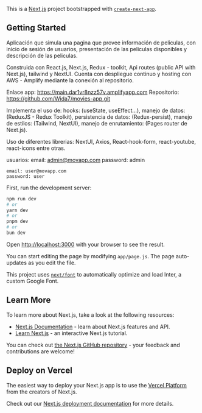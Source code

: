 This is a [Next.js](https://nextjs.org/) project bootstrapped with [`create-next-app`](https://github.com/vercel/next.js/tree/canary/packages/create-next-app).

## Getting Started

Aplicación que simula una pagina que provee información de peliculas, con inicio de sesión de usuarios, presentación de las peliculas disponibles y descripción de las peliculas.

Construida con React.js, Next.js, Redux - toolkit, Api routes (public API with Next.js), tailwind y NextUI.
Cuenta con despliegue continuo y hosting con AWS - Amplify mediante la conexión al repositorio.

Enlace app: https://main.dar1vr8nzz57v.amplifyapp.com
Repositorio: https://github.com/Wida7/movies-app.git

Implementa el uso de: 
    hooks: (useState, useEffect...), 
    manejo de datos: (ReduxJS - Redux Toolkit), 
    persistencia de datos: (Redux-persist), 
    manejo de estilos: (Tailwind, NextUI), 
    manejo de enrutamiento: (Pages router de Next.js).

Uso de diferentes librerias: NextUI, Axios, React-hook-form, react-youtube, react-icons entre otras.

usuarios: 
    email: admin@movapp.com
    password: admin

    email: user@movapp.com
    password: user

First, run the development server:

```bash
npm run dev
# or
yarn dev
# or
pnpm dev
# or
bun dev
```

Open [http://localhost:3000](http://localhost:3000) with your browser to see the result.

You can start editing the page by modifying `app/page.js`. The page auto-updates as you edit the file.

This project uses [`next/font`](https://nextjs.org/docs/basic-features/font-optimization) to automatically optimize and load Inter, a custom Google Font.

## Learn More

To learn more about Next.js, take a look at the following resources:

- [Next.js Documentation](https://nextjs.org/docs) - learn about Next.js features and API.
- [Learn Next.js](https://nextjs.org/learn) - an interactive Next.js tutorial.

You can check out [the Next.js GitHub repository](https://github.com/vercel/next.js/) - your feedback and contributions are welcome!

## Deploy on Vercel

The easiest way to deploy your Next.js app is to use the [Vercel Platform](https://vercel.com/new?utm_medium=default-template&filter=next.js&utm_source=create-next-app&utm_campaign=create-next-app-readme) from the creators of Next.js.

Check out our [Next.js deployment documentation](https://nextjs.org/docs/deployment) for more details.

